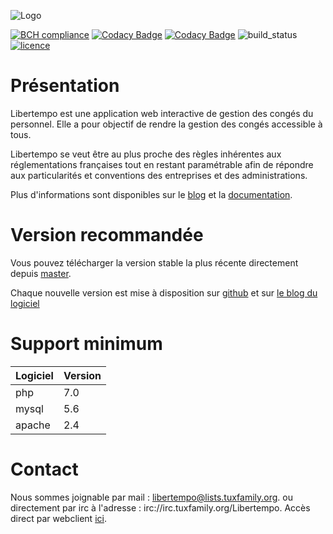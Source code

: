  ![Logo](http://libertempo.tuxfamily.org/Logo-Libertempo.png)


[![BCH compliance](https://bettercodehub.com/edge/badge/Libertempo/Libertempo-web?branch=develop)](https://bettercodehub.com/)
[![Codacy Badge](https://api.codacy.com/project/badge/Grade/ed902981f4fb40bda7b90c199a0b4da1)](https://www.codacy.com/app/Libertempo/Libertempo-web?utm_source=github.com&amp;utm_medium=referral&amp;utm_content=Libertempo/Libertempo-web&amp;utm_campaign=Badge_Grade)
[![Codacy Badge](https://api.codacy.com/project/badge/Coverage/ed902981f4fb40bda7b90c199a0b4da1)](https://www.codacy.com/app/Libertempo/Libertempo-web?utm_source=github.com&utm_medium=referral&utm_content=Libertempo/Libertempo-web&utm_campaign=Badge_Coverage)
![build_status](https://travis-ci.org/Libertempo/Libertempo-web.svg?branch=master)
[![licence](https://img.shields.io/badge/licence-GPL2-green.svg)](https://github.com/Libertempo/Libertempo-web/blob/develop/LICENSE)


# Présentation

Libertempo est une application web interactive de gestion des congés du personnel. Elle a pour objectif de rendre la gestion des congés accessible à tous.

Libertempo se veut être au plus proche des règles inhérentes aux réglementations françaises tout en restant paramétrable afin de répondre aux particularités et conventions des entreprises et des administrations.

Plus d'informations sont disponibles sur le [blog](http://libertempo.tuxfamily.org) et la [documentation](http://libertempo.tuxfamily.org/Documentation).

# Version recommandée
Vous pouvez télécharger la version stable la plus récente directement depuis [master](https://github.com/Libertempo/Libertempo-web/archive/master.zip).

Chaque nouvelle version est mise à disposition sur [github](https://github.com/Libertempo/Libertempo-web/releases) et sur [le blog du logiciel](http://libertempo.tuxfamily.org/downloads/)

# Support minimum
| Logiciel | Version |
|-------|-----|
| php   | 7.0 |
| mysql | 5.6 |
| apache| 2.4 |


# Contact
Nous sommes joignable par mail : 	libertempo@lists.tuxfamily.org.
ou directement par irc à l'adresse : irc://irc.tuxfamily.org/Libertempo. Accès direct par webclient [ici](https://client02.chat.mibbit.com/?url=irc%3A%2F%2Firc.tuxfamily.org%2FLibertempo).
